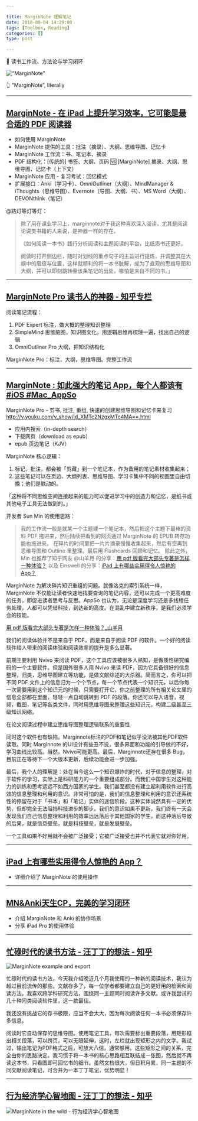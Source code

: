 ```yaml
---

title: MarginNote 理解笔记
date: 2018-09-04 14:29:00
tags: [Toolbox, Reading]
categories: []
type: post

---
```


📒 读书工作流、方法论与学习闭环

<!-- more -->

![“MarginNote”](./motivation.jpg)

👆 “MarginNote”, literally

---

## [MarginNote - 在 iPad 上提升学习效率，它可能是最合适的 PDF 阅读器](https://sspai.com/post/38905)

* 如何使用 MarginNote
* MarginNote 提供的工具：批注（摘录）、大纲、思维导图、记忆卡
* MarginNote 工作流：书、笔记本、摘录
* PDF 结构化：[传统的] 书签、大纲、页码 🆚 [MarginNote] 摘录、大纲、思维导图、记忆卡（上下文）
* MarginNote 应用 - 复习考试：回忆模式
* 扩展接口：Anki（学习卡）、OmniOutliner（大纲）、MindManager & iThoughts（思维导图）、Evernote（导图、大纲、书）、MS Word（大纲）、DEVONthink（笔记）

@路灯等灯等灯：

> 除了用在课业学习上，marginnote对于我这种喜欢深入阅读，尤其是阅读论说类书籍的人来说，是神器一样的存在。
>
> 《如何阅读一本书》践行分析阅读和主题阅读的平台，比纸质书还更好。
>
> 阅读时打开侧边栏，随时对划线的重点句子的主旨进行提炼，并调整其在大纲中的层级与位置，这样就顺利的将一本书肢解，成为了直观的思维导图和大纲，并可以即刻跳转至该条笔记的出处，哪怕是来自不同的书。」

---

## [MarginNote Pro 读书人的神器 - 知乎专栏](https://zhuanlan.zhihu.com/p/25392597)

阅读笔记流程：
1. PDF Expert 标注，做大概的整理知识整理
2. SimpleMind 思维脑图，知识图文化，用逻辑思维再梳理一遍，找出自己的逻辑
3. OmniOutliner Pro 大纲，把知识结构化

MarginNote Pro：标注，大纲，思维导图。完整工作流

---

## [MarginNote : 如此强大的笔记 App，每个人都该有 #iOS #Mac_AppSo](http://www.ifanr.com/app/744135)
MarginNote Pro - 剪书, 批注, 重组, 快速的创建思维导图和记忆卡来复习
http://v.youku.com/v_show/id_XMTc2NzgxMTc4MA==.html
* 应用内搜索（in-depth search）
* 下载网页（download as epub） 
* epub 页边笔记（KJV）

MarginNote 核心逻辑：
1. 标记、批注，都会被「剪藏」到一个笔记本，作为备用的笔记素材收集起来；
2. 这些笔记可以在页边、大纲列表、思维导图、学习卡集中不同的视图里自由切换；他们是联动的。

「这种将不同思维空间连接起来的能力可以促进学习中的创造力和记忆，是纸书或其他电子工具无法做到的。」

开发者 Sun Min 的使用思路：
> 我的工作流一般是就某一个主题建一个笔记本，然后把这个主题下最棒的资料 PDF 拖进来，然后陆续把看到的网页通过 MarginNote 的 EPUB 转存功能也拖进来。
> 在碎片的时间里把一片片摘录慢慢收集起来，然后有空再到思维导图和 Outline 里整理。最后用 Flashcards 回顾和记忆。
除此之外，Min 也推荐了知乎网友 @山羊月 的分享：[用 pdf 版看完大部头专著是怎样一种体验？](https://www.zhihu.com/question/43663694/answer/103097192) 以及 Einswell 的分享：[iPad 上有哪些实用得令人惊艳的 App？](https://www.zhihu.com/question/22678622/answer/121249367)

MarginNote 为解决碎片知识重组的问题。就像洛克的索引系统一样，MarginNote 不仅能让读者快速地找要查询的笔记内容，还可以完成一个更高难度的任务，即促进读者思考与反思。AppSo 也认为，无论是深度学习还是多线程任务处理，人都可以凭借科技，到达新的高度。在混乱中建立新秩序，是我们必须学会的技能。

[用 pdf 版看完大部头专著是怎样一种体验？_山羊月](https://www.zhihu.com/question/43663694/answer/103097192)

我们的阅读体验并不是来自于 PDF，而是来自于阅读 PDF 的软件。一个好的阅读软件给人带来的阅读体验和阅读效率的提升是多么显著。

前期主要利用 Nvivo 来阅读 PDF，这个工具应该被很多人熟知，是做质性研究编码的一个主要软件。但是国外很多人用 Nvivo 来读 PDF，因为它具备很好的信息整理，归类，思维导图建立等功能，是做文献综述的大杀器。简而言之，你可以把不同 PDF 文件上的信息归为一个个节点，每一个节点代表一个知识元，以后你每一次需要用到这个知识元的时候，只需要打开它，你之前整理的所有相关论文里的信息全部都在里面，轻轻一点自动跳转到 PDF 的段落。你还可以导入语音，视频，截图，笔记等各类文件，同时用思维导图来整理这些知识元，构建二级甚至三级知识网络。

在论文阅读过程中建立思维导图整理逻辑联系的重要性

同时这个软件也有缺陷。Marginnote标注的PDF和笔记似乎没法被其他PDF软件读取。同时 Marginnote 的UI设计有些丑不说，很多界面和功能的引导做的不好，学习曲线比较高。当然，Nvivo可能更高。最后，Marginnote还存在很多 Bug，目前正在等待下一个大版本更新，后续功能会进一步加强。

最后，我个人的理解是：处在当今这么一个知识爆炸的时代，对于信息的整理，对于软件的学习，实际上是科研能力的一个重要组成部分。而我们中国学生对这种能力的训练和思考远远不如西方国家的学生。我们甚至都没有建立起利用软件进行高效的信息整理和利用的意识。非常可怕的是，我们的信息整理和利用的意识还系统性的停留在对于「书本」和「笔记」实体的迷信阶段。这种实体诚然具有一定的优势，但却完全无法阻挡科技进步的脚步。我们的意识如果不更新，我们终有一天会发现我们自己信息整理和利用的效率远远落后于其他国家的学生，而这种落后导致的后果，就是信息壁垒，就是科技壁垒，就是发展壁垒。

一个工具如果不好用就不会被广泛接受；它被广泛接受也并不代表它就对你好用。

---

## [iPad 上有哪些实用得令人惊艳的 App？](https://www.zhihu.com/question/22678622/answer/121249367)

* 详细介绍了 MarginNote 的使用操作

---

## [MN&Anki天生CP，完美的学习闭环](http://www.jianshu.com/p/bef8270da09a)

* 介绍 MarginNote 和 Anki 的协作场景
* 分享 iPad Pro 的使用体验

---

## [忙碌时代的读书方法 - 汪丁丁的想法 - 知乎](https://www.zhihu.com/pin/980038458768809984)

![MarginNote example and export](./example-and-export.jpg)

忙碌时代的读书方法，今天我介绍晚近几个月我使用的一种新的阅读技术，我认为超过目前流传的那些。文献存多了，每一位学者都要建立自己的更好用的检索和阅读方法。我喜欢跨学科研究方法，围绕同一主题同时阅读许多文献。或许我尝试的几十种同类阅读软件里，这一款最佳。

我还没有挑战它的存书极限，应当不会太大，因为每次阅读任何一本书必须保存许多信息。

阅读时它自动保存的思维导图。使用笔记工具，每次需要标出重要段落，用矩形框出相关段落，可以跨页，可以无限延伸，这时，左栏就出现矩形之内的文字。我试过，输出笔记为PDF格式之后，可放大八倍，通常够用。这些矩形之间的关系，完全由你的思路决定。我习惯于将一本书的核心思路相互联结成一张图，然后就不再读这本书，只看图即可回忆书的细节。虽然文档很大，但日积月累，同一主题的不同文献阅读笔记，可合并为一本丁丁笔记，优势明显！

---

## [行为经济学心智地图 - 汪丁丁的想法 - 知乎](https://www.zhihu.com/pin/968748348639023104)

![MarginNote in the wild - 行为经济学心智地图](./behavioral-economics-mindmap.jpg)
